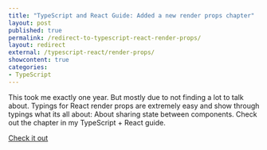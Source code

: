 ```yaml
---
title: "TypeScript and React Guide: Added a new render props chapter"
layout: post
published: true
permalink: /redirect-to-typescript-react-render-props/
layout: redirect
external: /typescript-react/render-props/
showcontent: true
categories:
- TypeScript
---
```


This took me exactly one year. But mostly due to not finding a lot to talk about. Typings
for React render props are extremely easy and show through typings what its all about: About
sharing state between components. Check out the chapter in my TypeScript + React guide.

<a class="read-more" href="/typescript-react/render-props/">Check it out</a>
